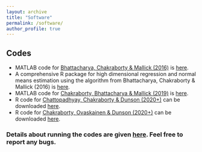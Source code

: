 ```yaml
---
layout: archive
title: "Software"
permalink: /software/
author_profile: true
---
```


## Codes

* MATLAB code for [Bhattacharya, Chakraborty & Mallick (2016)](https://arxiv.org/abs/1506.04778) is [here](https://github.com/antik015/Fast-Sampling-of-Gaussian-Posteriors).
* A comprehensive R package for high dimensional regression and normal means estimation using the algorithm from Bhattacharya, Chakraborty & Mallick (2016) is [here](https://cran.r-project.org/web/packages/horseshoe/index.html).
* MATLAB code for [Chakraborty, Bhattacharya & Mallick (2019)](https://arxiv.org/abs/1612.00877) is [here](https://github.com/antik015/Simultaneous-Dimension-Reduction-and-Variable-Selection).
* R code for [Chattopadhyay, Chakraborty & Dunson (2020+)](https://arxiv.org/abs/2003.07953) can be downloaded [here](https://github.com/shounakchattopadhyay/NN-DP).
* R code for [Chakraborty, Ovaskainen & Dunson (2020+)](https://arxiv.org/abs/2004.08309) can be downloaded [here](https://github.com/antik015/Fractional-Probit-Model). 

### Details about running the codes are given [here](https://github.com/antik015/). Feel free to report any bugs.
